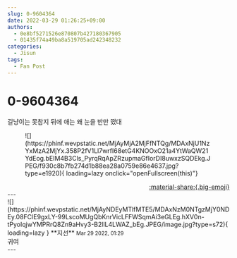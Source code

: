 ```yaml
---
slug: 0-9604364
date: 2022-03-29 01:26:25+09:00
authors:
  - 0e8bf5271526e870807b427180367905
  - 01435f74a49ba8a519705ad242348232
categories:
  - Jisun
tags:
  - Fan Post
---
```


# 0-9604364

<div class="post-container" markdown="1">
<div class="content-container md-sidebar__scrollwrap" markdown="1">

길냥이는 못참지 뒤에 애는 왜 눈을 반만 떴대
<figure markdown="1">
![](https://phinf.wevpstatic.net/MjAyMjA2MjFfNTQg/MDAxNjU1NzYxMzA2MjYx.358P2fV1Ll7wrfI68etG4KNOOxO21a4YtWaQW21YdEog.bEIM4B3Cls_PyrqRqApZRzupmaGfIorDI8uwxzSQDEkg.JPEG/f930c8b7fb274d1b88ea28a0759e86e4637.jpg?type=e1920){ loading=lazy onclick="openFullscreen(this)"}
</figure>


</div>
</div>

<div style="text-align: right;" markdown="1">
<a href="https://weverse.io/fromis9/fanpost/0-9604364" style="text-align: right;">:material-share:{.big-emoji}</a>
</div>
---

<div class="comments-container md-sidebar__scrollwrap" markdown="1">
<div class="comment" markdown="1">
<div class='id-container' markdown="1">
![](https://phinf.wevpstatic.net/MjAyNDEyMTlfMTE5/MDAxNzM0NTgzMjY0NDEy.08FClE9gxLY-99LscoMUgQbKnrVicLFFWSqmAi3eGLEg.hXV0n-tPyoIqjwYMPRrQ8Zn9aHvy3-B2llL4LWAZ_bEg.JPEG/image.jpg?type=s72){ loading=lazy }
**<span class="artist">지선</span>** <small>Mar 29 2022, 01:29</small><br>
</div>
<div class='comment-body' markdown="1">
귀여
</div>
</div>
</div>
---
